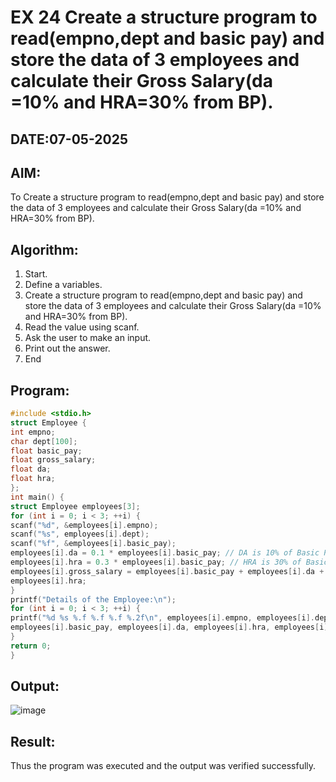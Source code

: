 # EX 24 Create a structure program to read(empno,dept and basic pay) and store the data of 3 employees and calculate their Gross Salary(da =10% and HRA=30% from BP).
## DATE:07-05-2025
## AIM:
To Create a structure program to read(empno,dept and basic pay) and store the data of 3 employees and calculate their Gross Salary(da =10% and HRA=30% from BP).

## Algorithm:
1. Start.
2. Define a variables.
3. Create a structure program to read(empno,dept and basic pay) and store the data of 3 
employees and calculate their Gross Salary(da =10% and HRA=30% from BP).
4. Read the value using scanf.
5. Ask the user to make an input.
6. Print out the answer.
7. End 

## Program:
```c program
#include <stdio.h> 
struct Employee {
int empno; 
char dept[100];
float basic_pay; 
float gross_salary; 
float da;
float hra;
};
int main() {
struct Employee employees[3]; 
for (int i = 0; i < 3; ++i) {
scanf("%d", &employees[i].empno); 
scanf("%s", employees[i].dept); 
scanf("%f", &employees[i].basic_pay);
employees[i].da = 0.1 * employees[i].basic_pay; // DA is 10% of Basic Pay 
employees[i].hra = 0.3 * employees[i].basic_pay; // HRA is 30% of Basic Pay 
employees[i].gross_salary = employees[i].basic_pay + employees[i].da +
employees[i].hra;
}
printf("Details of the Employee:\n");
for (int i = 0; i < 3; ++i) {
printf("%d %s %.f %.f %.f %.2f\n", employees[i].empno, employees[i].dept, 
employees[i].basic_pay, employees[i].da, employees[i].hra, employees[i].gross_salary);
}
return 0;
}
```

## Output:
![image](https://github.com/user-attachments/assets/754a6ee5-b734-4442-a5fa-66505e7814ad)


## Result:
Thus the program was executed and the output was verified successfully.

